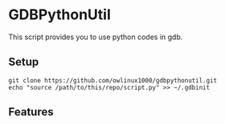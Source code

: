 # GDBPythonUtil

This script provides you to use python codes in gdb.

## Setup

```
git clone https://github.com/owlinux1000/gdbpythonutil.git
echo "source /path/to/this/repo/script.py" >> ~/.gdbinit
```

## Features


